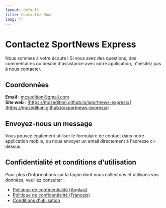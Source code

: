 ```yaml
---
layout: default
title: Contactez-Nous
lang: fr
---
```


# Contactez SportNews Express

Nous sommes à votre écoute ! Si vous avez des questions, des commentaires ou besoin d'assistance avec notre application, n'hésitez pas à nous contacter.

## Coordonnées

**Email** : mcsedition@gmail.com  
**Site web** : [https://mcsedition.github.io/sportnews-express/](https://mcsedition.github.io/sportnews-express/)

## Envoyez-nous un message

Vous pouvez également utiliser le formulaire de contact dans notre application mobile, ou nous envoyer un email directement à l'adresse ci-dessus.

## Confidentialité et conditions d'utilisation

Pour plus d'informations sur la façon dont nous collectons et utilisons vos données, veuillez consulter :

- [Politique de confidentialité (Anglais)](privacy-policy-en.html)
- [Politique de confidentialité (Français)](privacy-policy-fr.html)
- [Conditions d'utilisation](terms.html)
